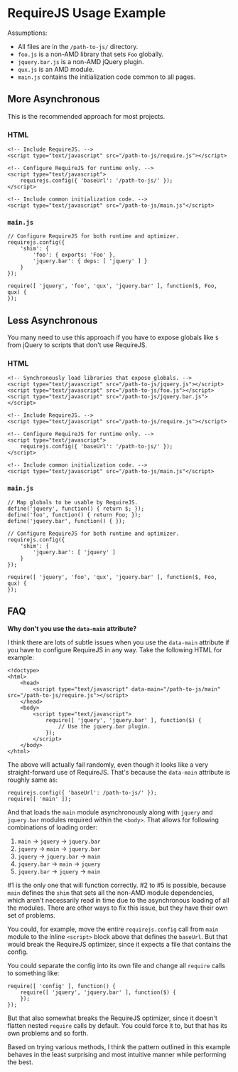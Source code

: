 # RequireJS Usage Example

Assumptions:

- All files are in the `/path-to-js/` directory.
- `foo.js` is a non-AMD library that sets `Foo` globally.
- `jquery.bar.js` is a non-AMD jQuery plugin.
- `qux.js` is an AMD module.
- `main.js` contains the initialization code common to all pages.

## More Asynchronous

This is the recommended approach for most projects.

### HTML

    <!-- Include RequireJS. -->
    <script type="text/javascript" src="/path-to-js/require.js"></script>

    <!-- Configure RequireJS for runtime only. -->
    <script type="text/javascript">
        requirejs.config({ 'baseUrl': '/path-to-js/' });
    </script>

    <!-- Include common initialization code. -->
    <script type="text/javascript" src="/path-to-js/main.js"</script>

### `main.js`

    // Configure RequireJS for both runtime and optimizer.
    requirejs.config({
        'shim': {
            'foo': { exports: 'Foo' },
            'jquery.bar': { deps: [ 'jquery' ] }
        }
    });

    require([ 'jquery', 'foo', 'qux', 'jquery.bar' ], function($, Foo, qux) {
    });

## Less Asynchronous

You many need to use this approach if you have to expose globals like `$` from jQuery to scripts that don't use RequireJS.

### HTML

    <!-- Synchronously load libraries that expose globals. -->
    <script type="text/javascript" src="/path-to-js/jquery.js"></script>
    <script type="text/javascript" src="/path-to-js/foo.js"></script>
    <script type="text/javascript" src="/path-to-js/jquery.bar.js"></script>

    <!-- Include RequireJS. -->
    <script type="text/javascript" src="/path-to-js/require.js"></script>

    <!-- Configure RequireJS for runtime only. -->
    <script type="text/javascript">
        requirejs.config({ 'baseUrl': '/path-to-js/' });
    </script>

    <!-- Include common initialization code. -->
    <script type="text/javascript" src="/path-to-js/main.js"</script>

### `main.js`

    // Map globals to be usable by RequireJS.
    define('jquery', function() { return $; });
    define('foo', function() { return Foo; });
    define('jquery.bar', function() { });

    // Configure RequireJS for both runtime and optimizer.
    requirejs.config({
        'shim': {
            'jquery.bar': [ 'jquery' ]
        }
    });

    require([ 'jquery', 'foo', 'qux', 'jquery.bar' ], function($, Foo, qux) {
    });

## FAQ

**Why don't you use the `data-main` attribute?**

I think there are lots of subtle issues when you use the `data-main` attribute if you have to configure RequireJS in any way. Take the following HTML for example:

    <!doctype>
    <html>
        <head>
            <script type="text/javascript" data-main="/path-to-js/main" src="/path-to-js/require.js"></script>
        </head>
        <body>
            <script type="text/javascript">
                require([ 'jquery', 'jquery.bar' ], function($) {
                    // Use the jquery.bar plugin.
                });
            </script>
        </body>
    </html>

The above will actually fail randomly, even though it looks like a very straight-forward use of RequireJS. That's because the `data-main` attribute is roughly same as:

    requirejs.config({ 'baseUrl': /path-to-js/' });
    require([ 'main' ]);

And that loads the `main` module asynchronously along with `jquery` and `jquery.bar` modules required within the `<body>`. That allows for following combinations of loading order:

1. `main` &rarr; `jquery` &rarr; `jquery.bar`
2. `jquery` &rarr; `main` &rarr; `jquery.bar`
3. `jquery` &rarr; `jquery.bar` &rarr; `main`
4. `jquery.bar` &rarr; `main` &rarr; `jquery`
5. `jquery.bar` &rarr; `jquery` &rarr; `main`

\#1 is the only one that will function correctly. #2 to #5 is possible, because `main` defines the `shim` that sets all the non-AMD module dependencies, which aren't necessarily read in time due to the asynchronous loading of all the modules. There are other ways to fix this issue, but they have their own set of problems.

You could, for example, move the entire `requirejs.config` call from `main` module to the inline `<script>` block above that defines the `baseUrl`. But that would break the RequireJS optimizer, since it expects a file that contains the config.

You could separate the config into its own file and change all `require` calls to something like:

    require([ 'config' ], function() {
        require([ 'jquery', 'jquery.bar' ], function($) {
        });
    });

But that also somewhat breaks the RequireJS optimizer, since it doesn't flatten nested `require` calls by default. You could force it to, but that has its own problems and so forth.

Based on trying various methods, I think the pattern outlined in this example behaves in the least surprising and most intuitive manner while performing the best.
